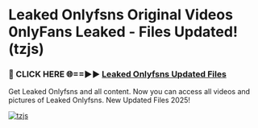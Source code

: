 # Leaked Onlyfsns Original Videos 0nlyFans Leaked - Files Updated! (tzjs)

<h3>🔴 CLICK HERE 🌐==►► <a href="https://tinyurl.com/2m67pmp6" rel="nofollow">Leaked Onlyfsns Updated Files</a></h3>

Get Leaked Onlyfsns and all content. Now you can access all videos and pictures of Leaked Onlyfsns. New Updated Files 2025!

[![tzjs](https://i.imgur.com/H4QAA4z.gif)](https://tinyurl.com/2m67pmp6)